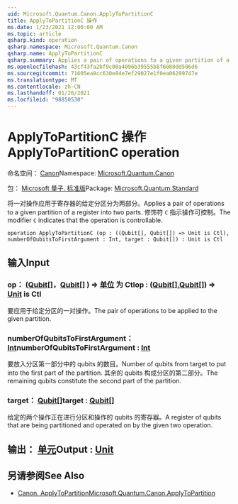 ```yaml
---
uid: Microsoft.Quantum.Canon.ApplyToPartitionC
title: ApplyToPartitionC 操作
ms.date: 1/23/2021 12:00:00 AM
ms.topic: article
qsharp.kind: operation
qsharp.namespace: Microsoft.Quantum.Canon
qsharp.name: ApplyToPartitionC
qsharp.summary: Applies a pair of operations to a given partition of a register into two parts. The modifier `C` indicates that the operation is controllable.
ms.openlocfilehash: 43cf43fa2bf9c00a4096b39555b8f6080dd506d6
ms.sourcegitcommit: 71605ea9cc630e84e7ef29027e1f0ea06299747e
ms.translationtype: MT
ms.contentlocale: zh-CN
ms.lasthandoff: 01/26/2021
ms.locfileid: "98850530"
---
```

# <a name="applytopartitionc-operation"></a><span data-ttu-id="8e20c-102">ApplyToPartitionC 操作</span><span class="sxs-lookup"><span data-stu-id="8e20c-102">ApplyToPartitionC operation</span></span>

<span data-ttu-id="8e20c-103">命名空间： [Canon](xref:Microsoft.Quantum.Canon)</span><span class="sxs-lookup"><span data-stu-id="8e20c-103">Namespace: [Microsoft.Quantum.Canon](xref:Microsoft.Quantum.Canon)</span></span>

<span data-ttu-id="8e20c-104">包： [Microsoft 量子. 标准版](https://nuget.org/packages/Microsoft.Quantum.Standard)</span><span class="sxs-lookup"><span data-stu-id="8e20c-104">Package: [Microsoft.Quantum.Standard](https://nuget.org/packages/Microsoft.Quantum.Standard)</span></span>


<span data-ttu-id="8e20c-105">将一对操作应用于寄存器的给定分区分为两部分。</span><span class="sxs-lookup"><span data-stu-id="8e20c-105">Applies a pair of operations to a given partition of a register into two parts.</span></span>
<span data-ttu-id="8e20c-106">修饰符 `C` 指示操作可控制。</span><span class="sxs-lookup"><span data-stu-id="8e20c-106">The modifier `C` indicates that the operation is controllable.</span></span>

```qsharp
operation ApplyToPartitionC (op : ((Qubit[], Qubit[]) => Unit is Ctl), numberOfQubitsToFirstArgument : Int, target : Qubit[]) : Unit is Ctl
```


## <a name="input"></a><span data-ttu-id="8e20c-107">输入</span><span class="sxs-lookup"><span data-stu-id="8e20c-107">Input</span></span>

### <a name="op--qubitqubit--unit--is-ctl"></a><span data-ttu-id="8e20c-108">op： ([Qubit](xref:microsoft.quantum.lang-ref.qubit)[]，[Qubit](xref:microsoft.quantum.lang-ref.qubit)[] ) => [单位](xref:microsoft.quantum.lang-ref.unit)  为 Ctl</span><span class="sxs-lookup"><span data-stu-id="8e20c-108">op : ([Qubit](xref:microsoft.quantum.lang-ref.qubit)[],[Qubit](xref:microsoft.quantum.lang-ref.qubit)[]) => [Unit](xref:microsoft.quantum.lang-ref.unit)  is Ctl</span></span>

<span data-ttu-id="8e20c-109">要应用于给定分区的一对操作。</span><span class="sxs-lookup"><span data-stu-id="8e20c-109">The pair of operations to be applied to the given partition.</span></span>


### <a name="numberofqubitstofirstargument--int"></a><span data-ttu-id="8e20c-110">numberOfQubitsToFirstArgument： [Int](xref:microsoft.quantum.lang-ref.int)</span><span class="sxs-lookup"><span data-stu-id="8e20c-110">numberOfQubitsToFirstArgument : [Int](xref:microsoft.quantum.lang-ref.int)</span></span>

<span data-ttu-id="8e20c-111">要放入分区第一部分中的 qubits 的数目。</span><span class="sxs-lookup"><span data-stu-id="8e20c-111">Number of qubits from target to put into the first part of the partition.</span></span>
<span data-ttu-id="8e20c-112">其余的 qubits 构成分区的第二部分。</span><span class="sxs-lookup"><span data-stu-id="8e20c-112">The remaining qubits constitute the second part of the partition.</span></span>


### <a name="target--qubit"></a><span data-ttu-id="8e20c-113">target： [Qubit](xref:microsoft.quantum.lang-ref.qubit)[]</span><span class="sxs-lookup"><span data-stu-id="8e20c-113">target : [Qubit](xref:microsoft.quantum.lang-ref.qubit)[]</span></span>

<span data-ttu-id="8e20c-114">给定的两个操作正在进行分区和操作的 qubits 的寄存器。</span><span class="sxs-lookup"><span data-stu-id="8e20c-114">A register of qubits that are being partitioned and operated on by the given two operation.</span></span>



## <a name="output--unit"></a><span data-ttu-id="8e20c-115">输出： [单元](xref:microsoft.quantum.lang-ref.unit)</span><span class="sxs-lookup"><span data-stu-id="8e20c-115">Output : [Unit](xref:microsoft.quantum.lang-ref.unit)</span></span>



## <a name="see-also"></a><span data-ttu-id="8e20c-116">另请参阅</span><span class="sxs-lookup"><span data-stu-id="8e20c-116">See Also</span></span>

- [<span data-ttu-id="8e20c-117">Canon. ApplyToPartition</span><span class="sxs-lookup"><span data-stu-id="8e20c-117">Microsoft.Quantum.Canon.ApplyToPartition</span></span>](xref:Microsoft.Quantum.Canon.ApplyToPartition)